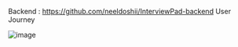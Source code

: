 Backend : https://github.com/neeldoshii/InterviewPad-backend
User Journey

![image](https://github.com/user-attachments/assets/5f34a721-8ab5-4c69-9944-63759e81bdcb)
